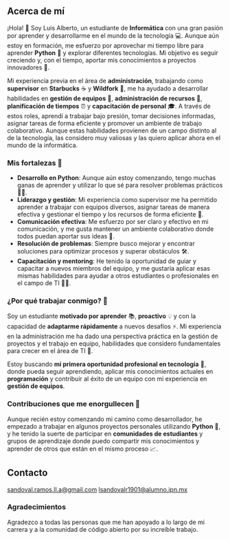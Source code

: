 ## Acerca de mí

¡Hola! 👋 Soy Luis Alberto, un estudiante de **Informática** con una gran pasión por aprender y desarrollarme en el mundo de la tecnología 💻. Aunque aún estoy en formación, me esfuerzo por aprovechar mi tiempo libre para aprender **Python** 🐍 y explorar diferentes tecnologías. Mi objetivo es seguir creciendo y, con el tiempo, aportar mis conocimientos a proyectos innovadores 🚀.

Mi experiencia previa en el área de **administración**, trabajando como **supervisor** en **Starbucks** ☕️ y **Wildfork** 🍖, me ha ayudado a desarrollar habilidades en **gestión de equipos** 🤝, **administración de recursos** 💼, **planificación de tiempos** ⏰ y **capacitación de personal** 🎓. A través de estos roles, aprendí a trabajar bajo presión, tomar decisiones informadas, asignar tareas de forma eficiente y promover un ambiente de trabajo colaborativo. Aunque estas habilidades provienen de un campo distinto al de la tecnología, las considero muy valiosas y las quiero aplicar ahora en el mundo de la informática.

### Mis fortalezas 💪

- **Desarrollo en Python**: Aunque aún estoy comenzando, tengo muchas ganas de aprender y utilizar lo que sé para resolver problemas prácticos 🧑‍💻.
- **Liderazgo y gestión**: Mi experiencia como supervisor me ha permitido aprender a trabajar con equipos diversos, asignar tareas de manera efectiva y gestionar el tiempo y los recursos de forma eficiente 📅.
- **Comunicación efectiva**: Me esfuerzo por ser claro y efectivo en mi comunicación, y me gusta mantener un ambiente colaborativo donde todos puedan aportar sus ideas 📣.
- **Resolución de problemas**: Siempre busco mejorar y encontrar soluciones para optimizar procesos y superar obstáculos 🛠️.
- **Capacitación y mentoring**: He tenido la oportunidad de guiar y capacitar a nuevos miembros del equipo, y me gustaría aplicar esas mismas habilidades para ayudar a otros estudiantes o profesionales en el campo de TI 👨‍🏫.

### ¿Por qué trabajar conmigo? 🤔

Soy un estudiante **motivado por aprender** 📚, **proactivo** 💡 y con la capacidad de **adaptarme rápidamente** a nuevos desafíos ⚡. Mi experiencia en la administración me ha dado una perspectiva práctica en la gestión de proyectos y el trabajo en equipo, habilidades que considero fundamentales para crecer en el área de TI 🌱.

Estoy buscando **mi primera oportunidad profesional en tecnología** 💼, donde pueda seguir aprendiendo, aplicar mis conocimientos actuales en **programación** y contribuir al éxito de un equipo con mi experiencia en **gestión de equipos**.

### Contribuciones que me enorgullecen 🌟

Aunque recién estoy comenzando mi camino como desarrollador, he empezado a trabajar en algunos proyectos personales utilizando **Python** 🐍, y he tenido la suerte de participar en **comunidades de estudiantes** y grupos de aprendizaje donde puedo compartir mis conocimientos y aprender de otros que están en el mismo proceso 📈.

## Contacto
sandoval.ramos.ll.a@gmail.com
lsandovalr1901@alumno.ipn.mx

###  Agradecimientos
Agradezco a todas las personas que me han apoyado a lo largo de mi carrera y a la comunidad de código abierto por su increíble trabajo.
